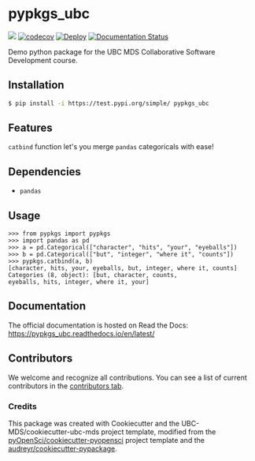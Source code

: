 # pypkgs_ubc 

![](https://github.com/UBC-MDS/pypkgs_ubc/workflows/build/badge.svg) [![codecov](https://codecov.io/gh/UBC-MDS/pypkgs_ubc/branch/main/graph/badge.svg)](https://codecov.io/gh/UBC-MDS/pypkgs_ubc) [![Deploy](https://github.com/UBC-MDS/pypkgs_ubc/actions/workflows/deploy.yml/badge.svg)](https://github.com/UBC-MDS/pypkgs_ubc/actions/workflows/deploy.yml) [![Documentation Status](https://readthedocs.org/projects/pypkgs_ubc/badge/?version=latest)](https://pypkgs_ubc.readthedocs.io/en/latest/?badge=latest)

Demo python package for the UBC MDS Collaborative Software Development course.

## Installation

```bash
$ pip install -i https://test.pypi.org/simple/ pypkgs_ubc
```

## Features

`catbind` function let's you merge `pandas` categoricals with ease!

## Dependencies

- `pandas`

## Usage

```
>>> from pypkgs import pypkgs
>>> import pandas as pd
>>> a = pd.Categorical(["character", "hits", "your", "eyeballs"])
>>> b = pd.Categorical(["but", "integer", "where it", "counts"])
>>> pypkgs.catbind(a, b)
[character, hits, your, eyeballs, but, integer, where it, counts]
Categories (8, object): [but, character, counts,
eyeballs, hits, integer, where it, your]
```

## Documentation

The official documentation is hosted on Read the Docs: https://pypkgs_ubc.readthedocs.io/en/latest/

## Contributors

We welcome and recognize all contributions. You can see a list of current contributors in the [contributors tab](https://github.com/UBC-MDS/pypkgs_ubc/graphs/contributors).

### Credits

This package was created with Cookiecutter and the UBC-MDS/cookiecutter-ubc-mds project template, modified from the [pyOpenSci/cookiecutter-pyopensci](https://github.com/pyOpenSci/cookiecutter-pyopensci) project template and the [audreyr/cookiecutter-pypackage](https://github.com/audreyr/cookiecutter-pypackage).
